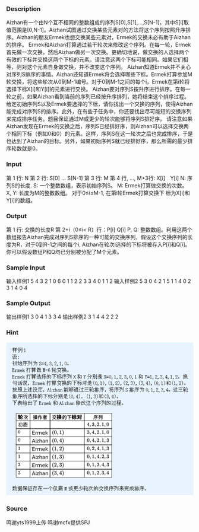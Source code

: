 
### Description
Aizhan有一个由N个互不相同的整数组成的序列S[0],S[1],…,S[N-1]，其中S[i]取值范围是[0,N-1]。Aizhan试图通过交换某些元素对的方法将这个序列按照升序排序。Aizhan的朋友Ermek也想交换某些元素对，Ermek的交换未必有助于Aizhan的排序。
Ermek和Aizhan打算通过若干轮次来修改这个序列。在每一轮，Ermek首先做一次交换，然后Aizhan做另一次交换。更确切地说，做交换的人选择两个有效的下标并交换这两个下标的元素。请注意这两个下标可能相同。如果它们相等，则对这个元素自身做交换，并不改变这个序列。
Aizhan知道Ermek并不关心对序列S排序的事情。Aizhan还知道Ermek将会选择哪些下标。Ermek打算参加M轮交换，将这些轮次从0到M-1编号。对于0到M-1之间的每个i，Ermek在第i轮将选择下标X[i]和Y[i]的元素进行交换。
Aizhan要对序列S按升序进行排序。在每一轮之前，如果Aizhan看到当前的序列已经按升序排列，她将结束这个排序过程。给定初始序列S以及Ermek要选择的下标，请你找出一个交换的序列，使得Aizhan能完成对序列S的排序。此外，在有些子任务中，你还要找出尽可能短的交换序列来完成排序任务。题目保证通过M或更少的轮次能够将序列S排好序。
请注意如果Aizhan发现在Ermek的交换之后，序列S已经排好序，则Aizhan可以选择交换两个相同下标（例如0和0）的元素。这样，序列S在这一轮次之后也完成排序，于是也达到了Aizhan的目标。另外，如果初始序列S就已经排好序，那么所需的最少排序轮数就是0。
### Input
第 1 行: N
第 2 行: S[0] … S[N-1]
第 3 行: M
第 4 行, …, M+3行: X[i]　Y[i]
N: 序列S的长度.
S: 一个整数数组，表示初始序列S。
M: Ermek打算做交换的次数。
X, Y: 长度为M的整数数组。 对于0≤i≤M-1, 在第i轮Ermek打算交换下
标为X[i]和Y[i]的数组。
### Output
第 1 行: 交换的长度R
第 2+i（0≤i< R）行：P[i] Q[i]
P, Q: 整数数组。利用这两个数组报告Aizhan完成对序列S排序的一种可能的交换序列，假设这个交换序列的长度为R，对于0到R-1之间的每个i, Aizhan在轮次i选择的下标将被存入P[i]和Q[i]。 你可以假设数组P和Q均已分别被分配了M个元素。
### Sample Input
输入样例1
5
4 3 2 1 0
6
0 1
1 2
2 3
3 4
0 1
1 2
输入样例2
5
3 0 4 2 1
5
1 1
4 0
2 3
1 4
0 4
### Sample Output
输出样例1
3
0 4
1 3
3 4
输出样例2
3
1 4
4 2
2 2
### Hint
![](/JudgeOnline/upload/201512/33(1).gif)
### Source
鸣谢yts1999上传 鸣谢mcfx提供SPJ